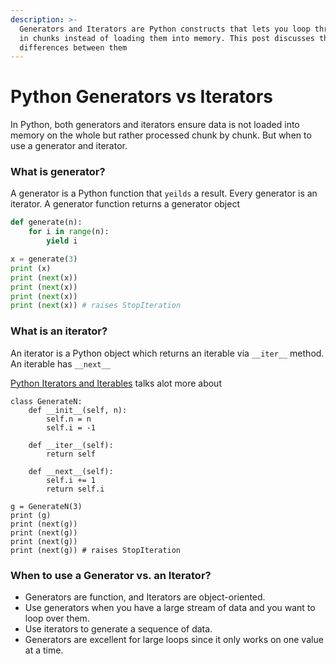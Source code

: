 ```yaml
---
description: >-
  Generators and Iterators are Python constructs that lets you loop through data
  in chunks instead of loading them into memory. This post discusses the subtle
  differences between them
---
```


# Python Generators vs Iterators

In Python, both generators and iterators ensure data is not loaded into memory on the whole but rather processed chunk by chunk. But when to use a generator and iterator.

### What is generator?

A generator is a Python function that `yeilds` a result. Every generator is an iterator. A generator function returns a generator object

```python
def generate(n):
    for i in range(n):
        yield i
```

```python
x = generate(3)
print (x)
print (next(x))
print (next(x))
print (next(x))
print (next(x)) # raises StopIteration
```

### What is an iterator?

An iterator is a Python object which returns an iterable via `__iter__` method. An iterable has `__next__`

[Python Iterators and Iterables](https://thelearning.dev/python-iterables-and-iterators) talks alot more about

```
class GenerateN:
    def __init__(self, n):
        self.n = n
        self.i = -1
        
    def __iter__(self):
        return self
        
    def __next__(self):
        self.i += 1
        return self.i
```

```
g = GenerateN(3)
print (g)
print (next(g))
print (next(g))
print (next(g))
print (next(g)) # raises StopIteration
```

### When to use a Generator vs. an Iterator?

* Generators are function, and Iterators are object-oriented.
* Use generators when you have a large stream of data and you want to loop over them.
* Use iterators to generate a sequence of data.
* Generators are excellent for large loops since it only works on one value at a time.
